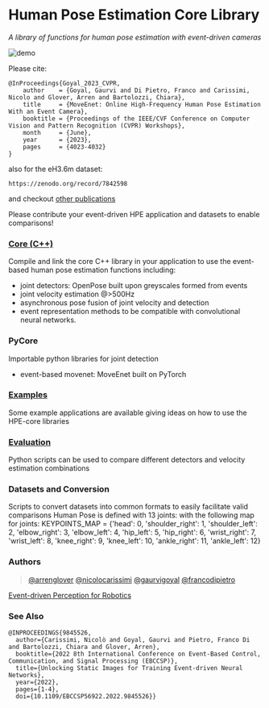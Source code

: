 # Human Pose Estimation Core Library
_A library of functions for human pose estimation with event-driven cameras_

![demo](https://user-images.githubusercontent.com/9265237/216939617-703fc4ef-b4b9-4cbc-aab8-a87c04822be2.gif)

Please cite:
```
@InProceedings{Goyal_2023_CVPR,
    author    = {Goyal, Gaurvi and Di Pietro, Franco and Carissimi, Nicolo and Glover, Arren and Bartolozzi, Chiara},
    title     = {MoveEnet: Online High-Frequency Human Pose Estimation With an Event Camera},
    booktitle = {Proceedings of the IEEE/CVF Conference on Computer Vision and Pattern Recognition (CVPR) Workshops},
    month     = {June},
    year      = {2023},
    pages     = {4023-4032}
}
```
also for the eH3.6m dataset:
```
https://zenodo.org/record/7842598
```
and checkout [other publications](#see-also)

Please contribute your event-driven HPE application and datasets to enable comparisons!

### [Core (C++)](https://github.com/event-driven-robotics/hpe-core/tree/main/core)

Compile and link the core C++ library in your application to use the event-based human pose estimation functions including:
* joint detectors: OpenPose built upon greyscales formed from events
* joint velocity estimation @>500Hz
* asynchronous pose fusion of joint velocity and detection
* event representation methods to be compatible with convolutional neural networks.

### PyCore

Importable python libraries for joint detection
* event-based movenet: MoveEnet built on PyTorch

### [Examples](https://github.com/event-driven-robotics/hpe-core/tree/main/example)

Some example applications are available giving ideas on how to use the HPE-core libraries

### [Evaluation](https://github.com/event-driven-robotics/hpe-core/tree/main/evaluation)

Python scripts can be used to compare different detectors and velocity estimation combinations

### Datasets and Conversion

Scripts to convert datasets into common formats to easily facilitate valid comparisons
Human Pose is defined with 13 joints: with the following map for joints:
KEYPOINTS_MAP = {'head': 0, 'shoulder_right': 1, 'shoulder_left': 2, 'elbow_right': 3, 'elbow_left': 4,
                     'hip_left': 5, 'hip_right': 6, 'wrist_right': 7, 'wrist_left': 8, 'knee_right': 9, 'knee_left': 10,
                     'ankle_right': 11, 'ankle_left': 12}

### Authors

> [@arrenglover](https://www.linkedin.com/in/arren-glover/)
> [@nicolocarissimi](https://www.linkedin.com/in/nicolocarissimi/)
> [@gaurvigoyal](https://www.linkedin.com/in/gaurvigoyal/)
> [@francodipietro](https://www.linkedin.com/in/francodipietrophd/)

[Event-driven Perception for Robotics](https://www.edpr.iit.it/research)

### See Also

```
@INPROCEEDINGS{9845526,
  author={Carissimi, Nicolò and Goyal, Gaurvi and Pietro, Franco Di and Bartolozzi, Chiara and Glover, Arren},
  booktitle={2022 8th International Conference on Event-Based Control, Communication, and Signal Processing (EBCCSP)}, 
  title={Unlocking Static Images for Training Event-driven Neural Networks}, 
  year={2022},
  pages={1-4},
  doi={10.1109/EBCCSP56922.2022.9845526}}
```
